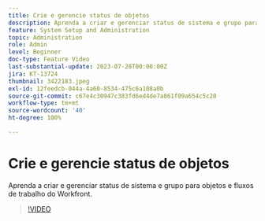 ```yaml
---
title: Crie e gerencie status de objetos
description: Aprenda a criar e gerenciar status de sistema e grupo para objetos e fluxos de trabalho do Workfront.
feature: System Setup and Administration
topic: Administration
role: Admin
level: Beginner
doc-type: Feature Video
last-substantial-update: 2023-07-28T00:00:00Z
jira: KT-13724
thumbnail: 3422183.jpeg
exl-id: 12feedcb-044a-4a60-8534-475c6a108a0b
source-git-commit: c67e4c30947c383fd6ed4de7a861f09a654c5c20
workflow-type: tm+mt
source-wordcount: '40'
ht-degree: 100%

---
```


# Crie e gerencie status de objetos

Aprenda a criar e gerenciar status de sistema e grupo para objetos e fluxos de trabalho do Workfront.

>[!VIDEO](https://video.tv.adobe.com/v/3422183/?learn=on)
